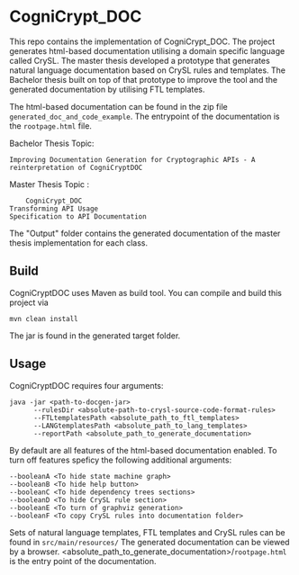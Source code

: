 # CogniCrypt_DOC
This repo contains the implementation of CogniCrypt_DOC. The project generates html-based documentation utilising a domain specific language called CrySL. The master thesis developed a prototype that generates natural language documentation based on CrySL rules and templates. The Bachelor thesis built on top of that prototype to improve the tool and the generated documentation by utilising FTL templates.

The html-based documentation can be found in the zip file `generated_doc_and_code_example`. The entrypoint of the documentation is the `rootpage.html` file.

 Bachelor Thesis Topic:
 ```
 Improving Documentation Generation for Cryptographic APIs - A reinterpretation of CogniCryptDOC
 ```

    
 Master Thesis Topic : 
 
        CogniCrypt_DOC
    Transforming API Usage
    Specification to API Documentation

The "Output" folder contains the generated documentation of the master thesis implementation for each class.

## Build
CogniCryptDOC uses Maven as build tool. You can compile and build this project via

```mvn clean install```

The jar is found in the generated target folder.

## Usage

CogniCryptDOC requires four arguments:

```
java -jar <path-to-docgen-jar> 
      --rulesDir <absolute-path-to-crysl-source-code-format-rules> 
      --FTLtemplatesPath <absolute_path_to_ftl_templates>
      --LANGtemplatesPath <absolute_path_to_lang_templates>
      --reportPath <absolute_path_to_generate_documentation>
```

By default are all features of the html-based documentation enabled. To turn off features speficy the following additional arguments:

```
--booleanA <To hide state machine graph>
--booleanB <To hide help button>
--booleanC <To hide dependency trees sections>
--booleanD <To hide CrySL rule section>
--booleanE <To turn of graphviz generation>
--booleanF <To copy CrySL rules into documentation folder>
```

Sets of natural language templates, FTL templates and CrySL rules can be found in `src/main/resources/`
The generated documentation can be viewed by a browser. <absolute_path_to_generate_documentation>/`rootpage.html` is the entry point of the documentation.
